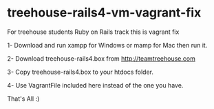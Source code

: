 treehouse-rails4-vm-vagrant-fix
===============================

For treehouse students Ruby on Rails track this is vagrant fix

1- Download and run xampp for Windows or mamp for Mac then run it.

2- Download treehouse-rails4.box from http://teamtreehouse.com

3- Copy treehouse-rails4.box to your htdocs folder.

4- Use VagrantFile included here instead of the one you have.

That's All :)
